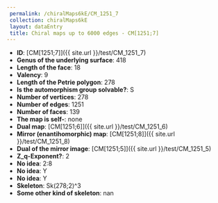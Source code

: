 ```yaml
--- 
 permalink: /chiralMaps6kE/CM_1251_7 
 collection: chiralMaps6kE
 layout: dataEntry
 title: Chiral maps up to 6000 edges - CM[1251;7]
---
```


- **ID**: [CM[1251;7]]({{ site.url }}/test/CM_1251_7)
- **Genus of the underlying surface**: 418
- **Length of the face**: 18
- **Valency**: 9
- **Length of the Petrie polygon**: 278
- **Is the automorphism group solvable?**: S
- **Number of vertices**: 278
- **Number of edges**: 1251
- **Number of faces**: 139
- **The map is self-**: none
- **Dual map**: [CM[1251;6]]({{ site.url }}/test/CM_1251_6)
- **Mirror (enantihomorphic) map**: [CM[1251;8]]({{ site.url }}/test/CM_1251_8)
- **Dual of the mirror image**: [CM[1251;5]]({{ site.url }}/test/CM_1251_5)
- **Z_q-Exponent?**: 2
- **No idea**:  2:8
- **No idea**: Y
- **No idea**: Y
- **Skeleton**: Sk(278;2)^3
- **Some other kind of skeleton**: nan
